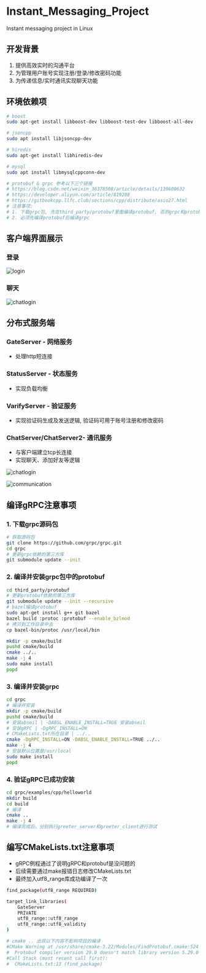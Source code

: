 # Instant_Messaging_Project
Instant messaging project in Linux
## 开发背景
1. 提供高效实时的沟通平台
2. 为管理用户账号实现注册/登录/修改密码功能
3. 为传递信息/实时通讯实现聊天功能

## 环境依赖项
```bash
# boost
sudo apt-get install libboost-dev libboost-test-dev libboost-all-dev

# jsoncpp
sudo apt install libjsoncpp-dev

# hiredis
sudo apt-get install libhiredis-dev

# mysql
sudo apt install libmysqlcppconn-dev

# protobuf & grpc 参考以下三个链接
# https://blog.csdn.net/weixin_36378508/article/details/130600632
# https://developer.aliyun.com/article/819208
# https://gitbookcpp.llfc.club/sections/cpp/distribute/asio27.html
# 注意事项:
# 1. 下载grpc包, 先在third_party/protobuf里面编译protobuf, 否则grpc和protobuf可能不兼容
# 2. 必须先编译protobuf后编译grpc
```

## 客户端界面展示
### 登录
![login](./login.png)
### 聊天
![chatlogin](./chatlogin.png)

## 分布式服务端
### GateServer - 网络服务
- 处理http短连接

### StatusServer - 状态服务
- 实现负载均衡

### VarifyServer - 验证服务
- 实现验证码生成及发送逻辑, 验证码可用于账号注册和修改密码

### ChatServer/ChatServer2- 通讯服务
- 与客户端建立tcp长连接
- 实现聊天、添加好友等逻辑

![chatlogin](./distributed_servers.png)

![communication](./communication.png)


## 编译gRPC注意事项
### 1. 下载grpc源码包
```bash
# 获取源码包
git clone https://github.com/grpc/grpc.git
cd grpc
# 更新grpc依赖的第三方库
git submodule update --init
```

### 2. 编译并安装grpc包中的protobuf
```bash
cd third_party/protobuf
# 更新protobuf依赖的第三方库
git submodule update --init --recursive
# bazel编译protobuf
sudo apt-get install g++ git bazel
bazel build :protoc :protobuf --enable_bzlmod
# 拷贝到工作目录中去
cp bazel-bin/protoc /usr/local/bin

mkdir -p cmake/build
pushd cmake/build
cmake ../..
make -j 4
sudo make install
popd
```

### 3. 编译并安装grpc
```bash
cd grpc
# 编译并安装
mkdir -p cmake/build
pushd cmake/build
# 安装abseil | -DABSL_ENABLE_INSTALL=TRUE 安装abseil
# 安装gRPC | -DgRPC_INSTALL=ON
# CMakeLists.txt所在目录 | ../..
cmake -DgRPC_INSTALL=ON -DABSL_ENABLE_INSTALL=TRUE ../..
make -j 4
# 安装默认位置是/usr/local
sudo make install
popd
```

### 4. 验证gRPC已成功安装
```bash
cd grpc/examples/cpp/helloworld
mkdir build
cd build
# 编译
cmake ..
make -j 4
# 编译完成后，分别执行greeter_server和greeter_client进行测试
```

## 编写CMakeLists.txt注意事项
- gRPC例程通过了说明gRPC和protobuf是没问题的
- 后续需要通过make报错日志修改CMakeLists.txt
- 最终加入utf8_range库成功编译了一次

```bash
find_package(utf8_range REQUIRED)

target_link_libraries(
    GateServer 
    PRIVATE
    utf8_range::utf8_range
    utf8_range::utf8_validity
)

# cmake .. 出现以下内容不影响项目的编译
#CMake Warning at /usr/share/cmake-3.22/Modules/FindProtobuf.cmake:524 (message):
#  Protobuf compiler version 29.0 doesn't match library version 5.29.0
#Call Stack (most recent call first):
#  CMakeLists.txt:13 (find_package)
```
